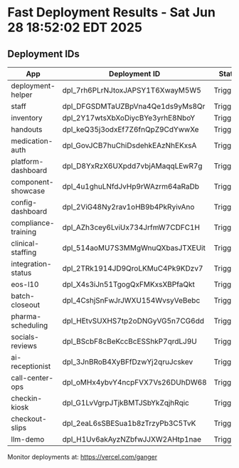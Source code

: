 # Fast Deployment Results - Sat Jun 28 18:52:02 EDT 2025

## Deployment IDs

| App | Deployment ID | Status |
|-----|---------------|--------|
| deployment-helper | dpl_7rh6PLrNJtoxJAPSY1T6XwayM5W5 | Triggered |
| staff | dpl_DFGSDMTaUZBpVna4Qe1ds9yMs8Qr | Triggered |
| inventory | dpl_2Y17wtsXbXoDiycBYe3yrhE8NboY | Triggered |
| handouts | dpl_keQ35j3odxEf7Z6fnQpZ9CdYwwXe | Triggered |
| medication-auth | dpl_GovJCB7huChiDsdehkEAzNhEKxsA | Triggered |
| platform-dashboard | dpl_D8YxRzX6UXpdd7vbjAMaqqLEwR7g | Triggered |
| component-showcase | dpl_4u1ghuLNfdJvHp9rWAzrm64aRaDb | Triggered |
| config-dashboard | dpl_2ViG48Ny2rav1oHB9b4PkRyivAno | Triggered |
| compliance-training | dpl_AZh3cey6LviUx734JrfmW7CDFC1H | Triggered |
| clinical-staffing | dpl_514aoMU7S3MMgWnuQXbasJTXEUit | Triggered |
| integration-status | dpl_2TRk1914JD9QroLKMuC4Pk9KDzv7 | Triggered |
| eos-l10 | dpl_X4s3iJn51TgogQxFMKxsXBPfaQkt | Triggered |
| batch-closeout | dpl_4CshjSnFwJrJWXU154WvsyVeBebc | Triggered |
| pharma-scheduling | dpl_HEtvSUXHS7tp2oDNGyVG5n7CG6dd | Triggered |
| socials-reviews | dpl_BScbF8cBeKccBcESShkP7qrdLJ9U | Triggered |
| ai-receptionist | dpl_3JnBRoB4XyBFfDzwYj2qruJcskev | Triggered |
| call-center-ops | dpl_oMHx4ybvY4ncpFVX7Vs26DUhDW68 | Triggered |
| checkin-kiosk | dpl_G1LvVgrpJTjkBMTJSbYkZqjhRqic | Triggered |
| checkout-slips | dpl_2eaL6sSBESua1b8zTrzyPb3C5TvK | Triggered |
| llm-demo | dpl_H1Uv6akAyzNZbfwJJXW2AHtp1nae | Triggered |

Monitor deployments at: https://vercel.com/ganger
